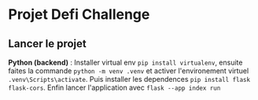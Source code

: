 # Projet Defi Challenge

## Lancer le projet

**Python (backend)** : Installer virtual env `pip install virtualenv`, ensuite faites la commande `python -m venv .venv` et activer l'environement virtuel `.venv\Scripts\activate`. Puis installer les dependences `pip install flask flask-cors`. Enfin lancer l'application avec `flask --app index run`